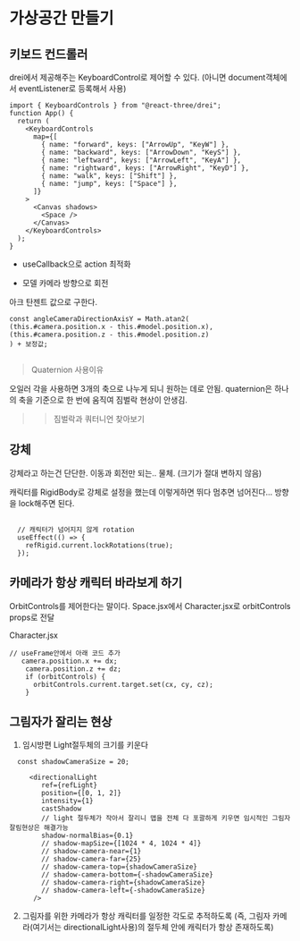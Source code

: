# 가상공간 만들기

## 키보드 컨드롤러

drei에서 제공해주는 KeyboardControl로 제어할 수 있다.
(아니면 document객체에서 eventListener로 등록해서 사용)

```
import { KeyboardControls } from "@react-three/drei";
function App() {
  return (
    <KeyboardControls
      map={[
        { name: "forward", keys: ["ArrowUp", "KeyW"] },
        { name: "backward", keys: ["ArrowDown", "KeyS"] },
        { name: "leftward", keys: ["ArrowLeft", "KeyA"] },
        { name: "rightward", keys: ["ArrowRight", "KeyD"] },
        { name: "walk", keys: ["Shift"] },
        { name: "jump", keys: ["Space"] },
      ]}
    >
      <Canvas shadows>
        <Space />
      </Canvas>
    </KeyboardControls>
  );
}

```

- useCallback으로 action 최적화

- 모델 카메라 방향으로 회전

아크 탄젠트 값으로 구한다.

```
const angleCameraDirectionAxisY = Math.atan2(
(this.#camera.position.x - this.#model.position.x),
(this.#camera.position.z - this.#model.position.z)
) + 보정값;


```

> Quaternion 사용이유

오일러 각을 사용하면 3개의 축으로 나누게 되니 원하는 데로 안됨.
quaternion은 하나의 축을 기준으로 한 번에 움직여 짐벌락 현상이 안생김.

> > 짐벌락과 쿼터니언 찾아보기

## 강체

강체라고 하는건 단단한. 이동과 회전만 되는.. 물체.
(크기가 절대 변하지 않음)

캐릭터를 RigidBody로 강체로 설정을 했는데 이렇게하면
뛰다 멈추면 넘어진다... 방향을 lock해주면 된다.

```

  // 캐릭터가 넘어지지 않게 rotation
  useEffect(() => {
    refRigid.current.lockRotations(true);
  });

```

## 카메라가 항상 캐릭터 바라보게 하기

OrbitControls를 제어한다는 말이다.
Space.jsx에서 Character.jsx로 orbitControls props로 전달

Character.jsx

```
// useFrame안에서 아래 코드 추가
   camera.position.x += dx;
    camera.position.z += dz;
    if (orbitControls) {
      orbitControls.current.target.set(cx, cy, cz);
    }
```

## 그림자가 잘리는 현상

1. 임시방편
   Light절두체의 크기를 키운다

```
  const shadowCameraSize = 20;

     <directionalLight
        ref={refLight}
        position={[0, 1, 2]}
        intensity={1}
        castShadow
        // light 절두체가 작아서 잘리니 맵을 전체 다 포괄하게 키우면 임시적인 그림자 잘림현상은 해결가능
        shadow-normalBias={0.1}
        // shadow-mapSize={[1024 * 4, 1024 * 4]}
        // shadow-camera-near={1}
        // shadow-camera-far={25}
        // shadow-camera-top={shadowCameraSize}
        // shadow-camera-bottom={-shadowCameraSize}
        // shadow-camera-right={shadowCameraSize}
        // shadow-camera-left={-shadowCameraSize}
      />

```

2. 그림자를 위한 카메라가 항상 캐릭터를 일정한 각도로 추적하도록
   (즉, 그림자 카메라(여기서는 directionalLight사용)의 절두체 안에 캐릭터가 항상 존재하도록)

